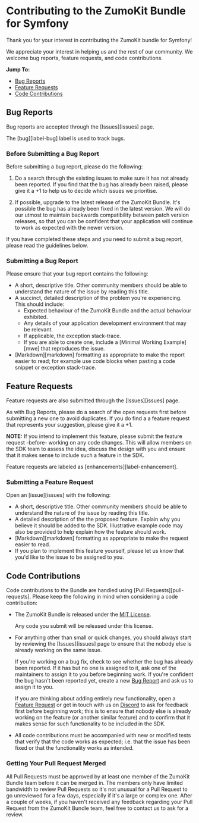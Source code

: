 
# Contributing to the ZumoKit Bundle for Symfony

Thank you for your interest in contributing the ZumoKit bundle for Symfony!

We appreciate your interest in helping us and the rest of our community. We welcome bug reports, feature requests, and code contributions.

__Jump To:__

- [Bug Reports](#bug-reports)
- [Feature Requests](#feature-requests)
- [Code Contributions](#code-contributions)

## Bug Reports

Bug reports are accepted through the [Issues][issues] page.

The [bug][label-bug] label is used to track bugs.

### Before Submitting a Bug Report

Before submitting a bug report, please do the following:

1. Do a search through the existing issues to make sure it has not already been reported. If you find that the bug has already been raised, please give it a +1 to help us to decide which issues we prioritise.

2. If possible, upgrade to the latest release of the ZumoKit Bundle. It's possible the bug has already been fixed in the latest version. We will do our utmost to maintain backwards compatibility between patch version releases, so that you can be confident that your application will continue to work as expected with the newer version.

If you have completed these steps and you need to submit a bug report, please read the guidelines below.

### Submitting a Bug Report

Please ensure that your bug report contains the following:

- A short, descriptive title. Other community members should be able to understand the nature of the issue by reading this title.
- A succinct, detailed description of the problem you're experiencing. This should include:
  - Expected behaviour of the ZumoKit Bundle and the actual behaviour exhibited.
  - Any details of your application development environment that may be relevant.
  - If applicable, the exception stack-trace.
  - If you are able to create one, include a [Minimal Working Example][mwe] that reproduces the issue.
- [Markdown][markdown] formatting as appropriate to make the report easier to read; for example use code blocks when pasting a code snippet or exception stack-trace.

## Feature Requests

Feature requests are also submitted through the [Issues][issues] page.

As with Bug Reports, please do a search of the open requests first before submitting a new one to avoid duplicates. If you do find a a feature request that represents your suggestion, please give it a +1.

__NOTE:__ If you intend to implement this feature, please submit the feature request -before- working on any code changes. This will allow members on the SDK team to assess the idea, discuss the design with you and ensure that it makes sense to include such a feature in the SDK.

Feature requests are labeled as [enhancements][label-enhancement].

### Submitting a Feature Request

Open an [issue][issues] with the following:

- A short, descriptive title. Other community members should be able to understand the nature of the issue by reading this title.
- A detailed description of the the proposed feature. Explain why you believe it should be added to the SDK. Illustrative example code may also be provided to help explain how the feature should work.
- [Markdown][markdown] formatting as appropriate to make the request easier to read.
- If you plan to implement this feature yourself, please let us know that you'd like to the issue to be assigned to you.

## Code Contributions

Code contributions to the Bundle are handled using [Pull Requests][pull-requests]. Please keep the following in mind when considering a code contribution:

- The ZumoKit Bundle is released under the [MIT License](LICENSE).

   Any code you submit will be released under this license.

- For anything other than small or quick changes, you should always start by reviewing the [Issues][issues] page to ensure that the nobody else is already working on the same issue.

  If you're working on a bug fix, check to see whether the bug has already been reported. If it has but no one is assigned to it, ask one of the maintainers to assign it to you before beginning work. If you're confident the bug hasn't been reported yet, create a new [Bug Report](#bug-reports) and ask us to assign it to you.

  If you are thinking about adding entirely new functionality, open a [Feature Request](#feature-requests) or get in touch with us on [Discord](discord) to ask for feedback first before beginning work; this is to ensure that nobody else is already working on the feature (or another similar feature) and to confirm that it makes sense for such functionality to be included in the SDK.
- All code contributions must be accompanied with new or modified tests that verify that the code works as expected; i.e. that the issue has been fixed or that the functionality works as intended.

### Getting Your Pull Request Merged

All Pull Requests must be approved by at least one member of the ZumoKit Bundle team before it can be merged in. The members only have limited bandwidth to review Pull Requests so it's not unusual for a Pull Request to go unreviewed for a few days, especially if it's a large or complex one. After a couple of weeks, if you haven't received any feedback regarding your Pull Request from the ZumoKit Bundle team, feel free to contact us to ask for a review.
